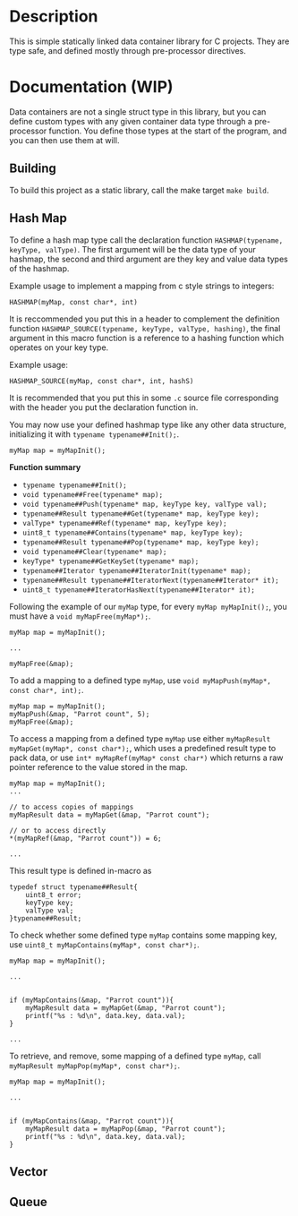 # Description
This is simple statically linked data container library for C projects. They are type safe, and defined mostly through pre-processor directives.
# Documentation (WIP)
Data containers are not a single struct type in this library, but you can define custom types with any given container data type through a pre-processor function. You define those types at the start of the program, and you can then use them at will.
## Building
To build this project as a static library, call the make target `make build`.
## Hash Map
To define a hash map type call the declaration function `HASHMAP(typename, keyType, valType)`. The first argument will be the data type of your hashmap, the second and third argument are they key and value data types of the hashmap.

Example usage to implement a mapping from c style strings to integers:
```
HASHMAP(myMap, const char*, int)
```

It is reccommended you put this in a header to complement the definition function `HASHMAP_SOURCE(typename, keyType, valType, hashing)`, the final argument in this macro function is a reference to a hashing function which operates on your key type.

Example usage:
```
HASHMAP_SOURCE(myMap, const char*, int, hashS)
```

It is recommended that you put this in some `.c` source file corresponding with the header you put the declaration function in.

You may now use your defined hashmap type like any other data structure, initializing it with `typename typename##Init();`.
```
myMap map = myMapInit();
```

**Function summary**
- `typename typename##Init();`
- `void typename##Free(typename* map);`
- `void typename##Push(typename* map, keyType key, valType val);`
- `typename##Result typename##Get(typename* map, keyType key);`
- `valType* typename##Ref(typename* map, keyType key);`
- `uint8_t typename##Contains(typename* map, keyType key);`
- `typename##Result typename##Pop(typename* map, keyType key);`
- `void typename##Clear(typename* map);`
- `keyType* typename##GetKeySet(typename* map);`
- `typename##Iterator typename##IteratorInit(typename* map);`
- `typename##Result typename##IteratorNext(typename##Iterator* it);`
- `uint8_t typename##IteratorHasNext(typename##Iterator* it);`

Following the example of our `myMap` type, for every `myMap myMapInit();`, you must have a `void myMapFree(myMap*);`.
```
myMap map = myMapInit();

...

myMapFree(&map);
```
To add a mapping to a defined type `myMap`, use `void myMapPush(myMap*, const char*, int);`.
```
myMap map = myMapInit();
myMapPush(&map, "Parrot count", 5);
myMapFree(&map);
```

To access a mapping from a defined type `myMap` use either `myMapResult myMapGet(myMap*, const char*);`, which uses a predefined result type to pack data, or use `int* myMapRef(myMap* const char*)` which returns a raw pointer reference to the value stored in the map.
```
myMap map = myMapInit();
...

// to access copies of mappings
myMapResult data = myMapGet(&map, "Parrot count");

// or to access directly 
*(myMapRef(&map, "Parrot count")) = 6;

...
```

This result type is defined in-macro as
```
typedef struct typename##Result{
	uint8_t error;
	keyType key;
	valType val;
}typename##Result;
```

To check whether some defined type `myMap` contains some mapping key, use `uint8_t myMapContains(myMap*, const char*);`.
```
myMap map = myMapInit();

...


if (myMapContains(&map, "Parrot count")){
	myMapResult data = myMapGet(&map, "Parrot count");
	printf("%s : %d\n", data.key, data.val);
}

...
```

To retrieve, and remove, some mapping of a defined type `myMap`, call `myMapResult myMapPop(myMap*, const char*);`.
```
myMap map = myMapInit();

...


if (myMapContains(&map, "Parrot count")){
	myMapResult data = myMapPop(&map, "Parrot count");
	printf("%s : %d\n", data.key, data.val);
}
```



## Vector
## Queue
